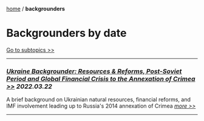 [home](https://cx7.dev/) / **backgrounders**

# Backgrounders by date

[Go to subtopics >>](https://cx7.dev/research/topics.html)

-----

### [*Ukraine Backgrounder: Resources & Reforms, Post-Soviet Period and Global Financial Crisis to the Annexation of Crimea >>*](https://cx7.dev/backgrounders/1_Ukraine_Cox.html) *2022.03.22*

A brief background on Ukrainian natural resources, financial reforms, and IMF involvement leading up to Russia's 2014 annexation of Crimea [*more >>*](https://cx7.dev/backgrounders/1_Ukraine_Cox.html)

-------
